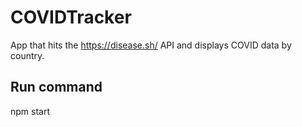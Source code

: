 # COVIDTracker

App that hits the https://disease.sh/ API and displays COVID data by country.

## Run command
npm start


